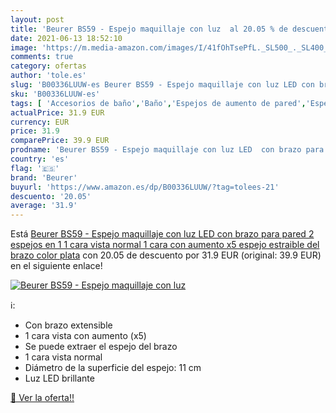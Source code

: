 ```yaml
---
layout: post
title: 'Beurer BS59 - Espejo maquillaje con luz  al 20.05 % de descuento'
date: 2021-06-13 18:52:10
image: 'https://m.media-amazon.com/images/I/41fOhTsePfL._SL500_._SL400_.jpg'
comments: true
category: ofertas
author: 'tole.es'
slug: 'B00336LUUW-es Beurer BS59 - Espejo maquillaje con luz LED con brazo para...'
sku: 'B00336LUUW-es'
tags: [ 'Accesorios de baño','Baño','Espejos de aumento de pared','Espejos para baño','Hogar y cocina','beurer','maquillaje', ]
actualPrice: 31.9 EUR
currency: EUR
price: 31.9
comparePrice: 39.9 EUR
prodname: 'Beurer BS59 - Espejo maquillaje con luz LED  con brazo para pared  2 espejos en 1  1 cara vista normal  1 cara con aumento x5  espejo estraible del brazo  color plata'
country: 'es'
flag: '🇪🇸'
brand: 'Beurer'
buyurl: 'https://www.amazon.es/dp/B00336LUUW/?tag=tolees-21'
descuento: '20.05'
average: '31.9'
---
```


Está [Beurer BS59 - Espejo maquillaje con luz LED  con brazo para pared  2 espejos en 1  1 cara vista normal  1 cara con aumento x5  espejo estraible del brazo  color plata](https://www.amazon.es/dp/B00336LUUW/?tag=tolees-21) con 20.05 de descuento por 31.9 EUR (original: 39.9 EUR) en el siguiente enlace!

[![Beurer BS59 - Espejo maquillaje con luz ](https://m.media-amazon.com/images/I/41fOhTsePfL._SL500_._SL400_.jpg)](https://www.amazon.es/dp/B00336LUUW/?tag=tolees-21)

ℹ️:

- Con brazo extensible
- 1 cara vista con aumento (x5)
- Se puede extraer el espejo del brazo
- 1 cara vista normal
- Diámetro de la superficie del espejo: 11 cm
- Luz LED brillante

[🛒 Ver la oferta!!](https://www.amazon.es/dp/B00336LUUW/?tag=tolees-21)
